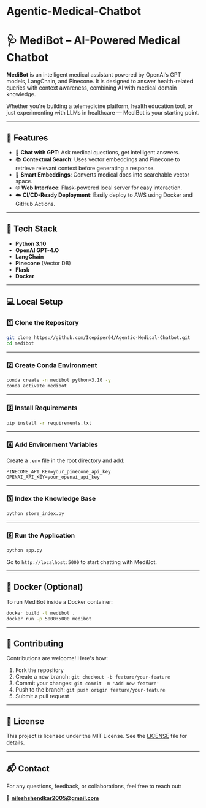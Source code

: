 # Agentic-Medical-Chatbot

# 🩺 MediBot – AI-Powered Medical Chatbot

**MediBot** is an intelligent medical assistant powered by OpenAI’s GPT models, LangChain, and Pinecone. It is designed to answer health-related queries with context awareness, combining AI with medical domain knowledge.

Whether you're building a telemedicine platform, health education tool, or just experimenting with LLMs in healthcare — MediBot is your starting point.

---

## 🚀 Features

- 💬 **Chat with GPT**: Ask medical questions, get intelligent answers.
- 📚 **Contextual Search**: Uses vector embeddings and Pinecone to retrieve relevant context before generating a response.
- 🧠 **Smart Embeddings**: Converts medical docs into searchable vector space.
- 🌐 **Web Interface**: Flask-powered local server for easy interaction.
- ☁️ **CI/CD-Ready Deployment**: Easily deploy to AWS using Docker and GitHub Actions.

---

## 🧪 Tech Stack

- **Python 3.10**
- **OpenAI GPT-4.O**
- **LangChain**
- **Pinecone** (Vector DB)
- **Flask**
- **Docker**

---

## 💻 Local Setup

### 1️⃣ Clone the Repository

```bash
git clone https://github.com/Icepiper64/Agentic-Medical-Chatbot.git
cd medibot
````

---

### 2️⃣ Create Conda Environment

```bash
conda create -n medibot python=3.10 -y
conda activate medibot
```

---

### 3️⃣ Install Requirements

```bash
pip install -r requirements.txt
```

---

### 4️⃣ Add Environment Variables

Create a `.env` file in the root directory and add:

```env
PINECONE_API_KEY=your_pinecone_api_key
OPENAI_API_KEY=your_openai_api_key
```

---

### 5️⃣ Index the Knowledge Base

```bash
python store_index.py
```

---

### 6️⃣ Run the Application

```bash
python app.py
```

Go to `http://localhost:5000` to start chatting with MediBot.

---

## 🐳 Docker (Optional)

To run MediBot inside a Docker container:

```bash
docker build -t medibot .
docker run -p 5000:5000 medibot
```

---



## 🤝 Contributing

Contributions are welcome! Here's how:

1. Fork the repository
2. Create a new branch: `git checkout -b feature/your-feature`
3. Commit your changes: `git commit -m 'Add new feature'`
4. Push to the branch: `git push origin feature/your-feature`
5. Submit a pull request

---

## 📄 License

This project is licensed under the MIT License. See the [LICENSE](./LICENSE) file for details.

---

## 📬 Contact

For any questions, feedback, or collaborations, feel free to reach out:

📧 **[nileshshendkar2005@gmail.com](mailto:nileshshendkar2005@gmail.com)**
